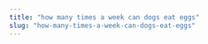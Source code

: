 ```yaml
---
title: "how many times a week can dogs eat eggs"
slug: "how-many-times-a-week-can-dogs-eat-eggs"
---
```


